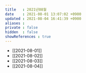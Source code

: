 ```yaml
---
title   : 2021년08월
date    : 2021-08-01 13:07:02 +0900
updated : 2021-08-04 16:41:39 +0900
aliases : 
private : false
hidden  : false
showReferences : true
---
```

- [[2021-08-01]]
- [[2021-08-02]]
- [[2021-08-03]]
- [[2021-08-04]]
